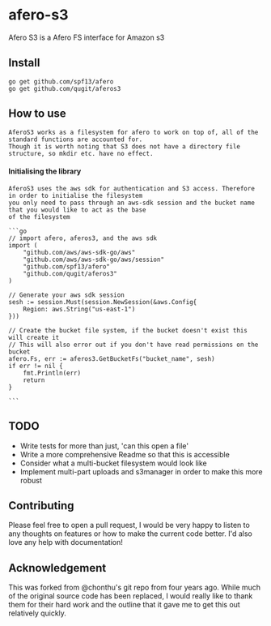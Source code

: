 # afero-s3

Afero S3 is a Afero FS interface for Amazon s3

## Install

	go get github.com/spf13/afero
	go get github.com/qugit/aferos3

## How to use

	AferoS3 works as a filesystem for afero to work on top of, all of the standard functions are accounted for.
	Though it is worth noting that S3 does not have a directory file structure, so mkdir etc. have no effect.

#### Initialising the library

	AferoS3 uses the aws sdk for authentication and S3 access. Therefore in order to initialise the filesystem
	you only need to pass through an aws-sdk session and the bucket name that you would like to act as the base
	of the filesystem

	```go
	// import afero, aferos3, and the aws sdk
	import (
		"github.com/aws/aws-sdk-go/aws"
		"github.com/aws/aws-sdk-go/aws/session"
		"github.com/spf13/afero"
		"github.com/qugit/aferos3"
	)

	// Generate your aws sdk session
	sesh := session.Must(session.NewSession(&aws.Config{
		Region: aws.String("us-east-1")
	}))

	// Create the bucket file system, if the bucket doesn't exist this will create it
	// This will also error out if you don't have read permissions on the bucket
	afero.Fs, err := aferos3.GetBucketFs("bucket_name", sesh)
	if err != nil {
		fmt.Println(err)
		return
	}

	```

## TODO

- Write tests for more than just, 'can this open a file'
- Write a more comprehensive Readme so that this is accessible
- Consider what a multi-bucket filesystem would look like
- Implement multi-part uploads and s3manager in order to make this more robust

## Contributing

Please feel free to open a pull request, I would be very happy to listen to any
thoughts on features or how to make the current code better. I'd also love any
help with documentation!

## Acknowledgement

This was forked from @chonthu's git repo from four years ago. While much of the
original source code has been replaced, I would really like to thank them for 
their hard work and the outline that it gave me to get this out relatively
quickly.